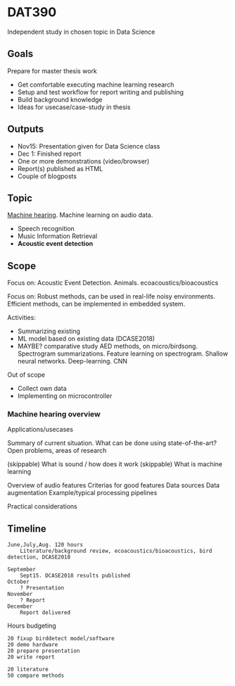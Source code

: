 
# DAT390

Independent study in chosen topic in Data Science

## Goals

Prepare for master thesis work

* Get comfortable executing machine learning research
* Setup and test workflow for report writing and publishing
* Build background knowledge
* Ideas for usecase/case-study in thesis

## Outputs

* Nov15: Presentation given for Data Science class
* Dec 1: Finished report
* One or more demonstrations (video/browser)
* Report(s) published as HTML
* Couple of blogposts

## Topic

[Machine hearing](../machinehearing). Machine learning on audio data.

* Speech recognition
* Music Information Retrieval
* **Acoustic event detection**

## Scope

Focus on: Acoustic Event Detection. Animals. ecoacoustics/bioacoustics

Focus on: Robust methods, can be used in real-life noisy environments.
Efficient methods, can be implemented in embedded system.

Activities:

* Summarizing existing 
* ML model based on existing data (DCASE2018)
* MAYBE? comparative study AED methods, on micro/birdsong.
Spectrogram summarizations.
Feature learning on spectrogram.
Shallow neural networks.
Deep-learning. CNN

Out of scope

* Collect own data
* Implementing on microcontroller

### Machine hearing overview

Applications/usecases

Summary of current situation.
What can be done using state-of-the-art?
Open problems, areas of research 

(skippable) What is sound / how does it work
(skippable) What is machine learning

Overview of audio features
Criterias for good features
Data sources
Data augmentation
Example/typical processing pipelines

Practical considerations

## Timeline

    June,July,Aug. 120 hours
        Literature/background review, ecoacoustics/bioacoustics, bird detection, DCASE2018

    September
        Sept15. DCASE2018 results published
    October
        ? Presentation
    November
        ? Report
    December
        Report delivered

Hours budgeting

    20 fixup birddetect model/software
    20 demo hardware
    20 prepare presentation
    20 write report

    20 literature
    50 compare methods
